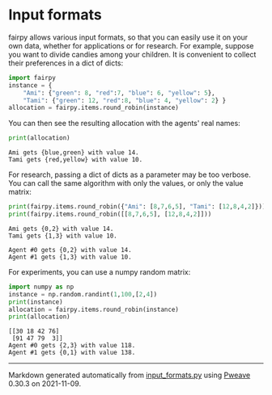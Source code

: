 # Input formats
fairpy allows various input formats, so that you can easily use it on your own data,
whether for applications or for research.
For example, suppose you want to divide candies among your children.
It is convenient to collect their preferences in a dict of dicts:


```python
import fairpy
instance = {
    "Ami": {"green": 8, "red":7, "blue": 6, "yellow": 5},
    "Tami": {"green": 12, "red":8, "blue": 4, "yellow": 2} }
allocation = fairpy.items.round_robin(instance)
```



You can then see the resulting allocation with the agents' real names:


```python
print(allocation)
```

```
Ami gets {blue,green} with value 14.
Tami gets {red,yellow} with value 10.
```



For research, passing a dict of dicts as a parameter may be too verbose.
You can call the same algorithm with only the values, or only the value matrix:


```python
print(fairpy.items.round_robin({"Ami": [8,7,6,5], "Tami": [12,8,4,2]}))
print(fairpy.items.round_robin([[8,7,6,5], [12,8,4,2]]))
```

```
Ami gets {0,2} with value 14.
Tami gets {1,3} with value 10.

Agent #0 gets {0,2} with value 14.
Agent #1 gets {1,3} with value 10.
```



For experiments, you can use a numpy random matrix:


```python
import numpy as np
instance = np.random.randint(1,100,[2,4])
print(instance)
allocation = fairpy.items.round_robin(instance)
print(allocation)
```

```
[[30 18 42 76]
 [91 47 79  3]]
Agent #0 gets {2,3} with value 118.
Agent #1 gets {0,1} with value 138.
```


---
Markdown generated automatically from [input_formats.py](input_formats.py) using [Pweave](http://mpastell.com/pweave) 0.30.3 on 2021-11-09.
